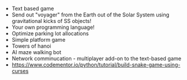   * Text based game
  * Send out "voyager" from the Earth out of the Solar System using gravitational kicks of SS objects!
  * Your own programming language!
  * Optimize parking lot allocations
  * Simple platform game
  * Towers of hanoi
  * AI maze walking bot
  * Network comminucation - multiplayer add-on to the text-based game
  * https://www.codementor.io/python/tutorial/build-snake-game-using-curses
